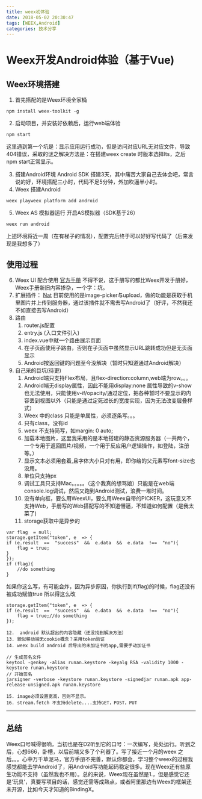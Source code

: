 ```yaml
---
title: weex初体验
date: 2018-05-02 20:30:47
tags: [WEEX,Android]
categories: 技术分享
---
```

# Weex开发Android体验（基于Vue)

## Weex环境搭建

1. 首先搭配的是Weex环境全家桶
```
npm install weex-toolkit -g
```
2. 启动项目，并安装好依赖后，运行web端体验
```
npm start
```
这里遇到第一个坑是：显示应用运行成功，但是访问对应URL无对应文件，导致404错误，采取的谜之解决方法是：在搭建weex create 时版本选择lts，之后npm start正常显示。

3. 搭建Android环境
Android SDK 搭建3天，其中痛苦大家自己去体会吧，常言说的好，环境搭配三小时，代码不足5分钟，外加吹逼半小时。
4. Weex 搭建Android
```
weex playweex platform add android
```
5. Weex AS 模拟器运行
开启AS模拟器（SDK基于26）
```
weex run android
```
上述环境将近一周（在有梯子的情况），配置完后终于可以好好写代码了（后来发现是我想多了）
<!-- more -->
## 使用过程

6. Weex UI 配合使用
[官方手册]([https://alibaba.github.io/weex-ui/#/cn/)
不得不说，这手册写的都比Weex开发手册好，Weex手册新旧内容掺杂，一个字：坑。
7. 扩展插件：
[Nat](http://natjs.com/#/zh-cn/)
目前使用的是image-picker与upload，做的功能是获取手机里图片并上传到服务器，通过该插件就不需去写Android了（好评，不然我还不如直接去写Android）
8. 路由
	1. router.js配置
	2. entry.js (入口文件引入)
	3. index.vue中就一个路由展示页面
	4. 在子页面使用子路由，否则在子页面中虽然显示URL跳转成功但是无页面显示
	5. Android按返回键的问题至今没解决（暂时只知道通过Android解决）
9. 自己采的巨坑(待更)
	1. Android端只支持Flex布局，且flex-direction:column,web端为row。。。
	2. Android端无display属性，因此不能用display:none 属性导致的v-show也无法使用，只能使用v-if/opacity/通过定位，把各种暂时不要显示的内容丢到视图以外（只能是通过定死过长的宽度实现，因为无法改变层叠样式）
	3. Weex 中的class 只能是单属性，必须逐条写。。。
	4. 只有class，没有id
	5. weex 不支持简写，如margin: 0 auto;
	6. 加载本地图片，这里我采用的是本地搭建的静态资源服务器（一共两个，一个专用于返回图片/视频，一个用于反应用户逻辑操作，如登陆，注册等。）
	7. 显示文本必须用<text></text>套着,且字体大小只对<text></text>有用，即你给<text></text>的父元素写font-size也没用。
	8. 单位只支持px
	9. 调试工具只支持Mac。。。。。（这个我真的想骂娘）只能是在web端console.log调试，然后又跑到Android测试，浪费一堆时间。
	10. 没有单向框，要么用WeexUI，要么用Weex自带的PICKER，这玩意又不支持Web，手册写的Web搭配写的不知道懵逼，不知道如何配置（是我太菜了)
	11. storage获取中是异步的
```
var flag  = null;
storage.getItem("token", e  => {
if (e.result  ==  "success"  &&  e.data  &&  e.data  !==  "no"){
	flag = true;
} 
});
if (flag){
	//do something
}
```
如果你这么写，有可能会炸，因为异步原因，你执行到if(flag)的时候，flag还没有被成功赋值true
所以得这么改
```
storage.getItem("token", e  => {
if (e.result  ==  "success"  &&  e.data  &&  e.data  !==  "no"){
	flag = true;//do something
});
```
	12.  android 默认超出的内容隐藏（还没找到解决方法）
	13. 貌似移动端无cookie概念？采用token验证
	14. weex build android 后导出的未加证书的app,需要手动加证书
```
// 生成签名文件
keytool -genkey -alias runan.keystore -keyalg RSA -validity 1000 -keystore runan.keystore
// 开始签名
jarsigner -verbose -keystore runan.keystore -signedjar runan.apk app-release-unsigned.apk runan.keystore
```
	15. image必须设置宽高，否则不显示。
	16. stream.fetch 不支持delete....支持GET，POST，PUT

---

## 总结

Weex口号喊得很响，当初也是在D2听到它的口号：一次编写，处处运行。听到之后，心想666，卧槽，以后前端又多了个利器了。写了接近一个月的weex 之后。。。心中万千草泥马，官方手册不完善，默认你都会，学习整个weex的过程我感觉都能去学Android了，用Android写功能起码稳定很多。现在Weex还有些原生功能不支持（虽然我也不用）。总的来说，Weex现在虽然是1.，但是感觉它还是'玩具'，真要写项目的话，感觉还需等成熟点，或者阿里那边有Weex的框架还未开源，比如今天才知道的BindingX。
		



